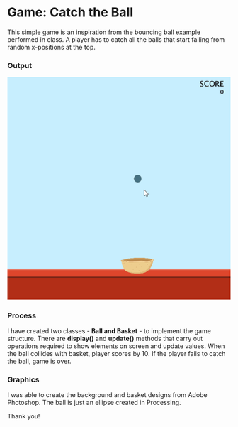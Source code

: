 # Game: Catch the Ball
This simple game is an inspiration from the bouncing ball example performed in class. A player has to catch all the balls that start falling from random x-positions at the top.

### Output
![](output.gif)

### Process
I have created two classes - **Ball and Basket** - to implement the game structure. There are **display()** and **update()** methods that carry out operations required to show elements on screen and update values. When the ball collides with basket, player scores by 10. If the player fails to catch the ball, game is over.

### Graphics
I was able to create the background and basket designs from Adobe Photoshop. The ball is just an ellipse created in Processing.

Thank you!